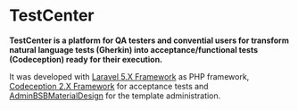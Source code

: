 TestCenter
=======================
**TestCenter is a platform for QA testers and convential users for transform natural language tests (Gherkin) into acceptance/functional tests (Codeception) ready for their execution.** 

It was developed with [Laravel 5.X Framework](https://laravel.com/) as PHP framework, [Codeception 2.X Framework](http://codeception.com/) for acceptance tests and [AdminBSBMaterialDesign](https://github.com/aramirez5/AdminBSBMaterialDesign/) for the template administration.
